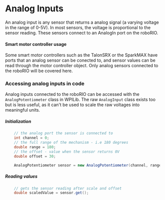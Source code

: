 # Analog Inputs
An analog input is any sensor that returns a analog signal (a varying voltage in the range of 0-5V). In most sensors, the voltage is proportional to the sensor reading. These sensors connect to an AnalogIn port on the roboRIO. 
#### Smart motor controller usage
Some smart motor controllers such as the TalonSRX or the SparkMAX have ports that an analog sensor can be conected to, and sensor values can be read through the motor controller object. Only analog sensors connected to the roboRIO will be covered here.
### Accessing analog inputs in code
Analog inputs connected to the roboRIO can be accessed with the `AnalogPotentiometer` class in WPILib. The raw `AnalogInput` class exists too but is less useful, as it can't be used to scale the raw voltages into meaningful units.
##### Initialization
```java
    // the analog port the sensor is connected to
    int channel = 0;
    // the full range of the mechanism - i.e 180 degrees
    double range = 180;
    // the offset - value when the sensor returns 0V
    double offset = 30;

    AnalogPotentiometer sensor = new AnalogPotentiometer(channel, range, offset);
```
##### Reading values
```java
    // gets the sensor reading after scale and offset
    double scaledValue = sensor.get();
```